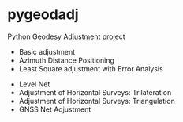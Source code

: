 # pygeodadj
Python Geodesy Adjustment project

- Basic adjustment
- Azimuth Distance Positioning
- Least Square adjustment with Error Analysis
* Level Net
* Adjustment of Horizontal Surveys: Trilateration
* Adjustment of Horizontal Surveys: Triangulation
* GNSS Net Adjustment
